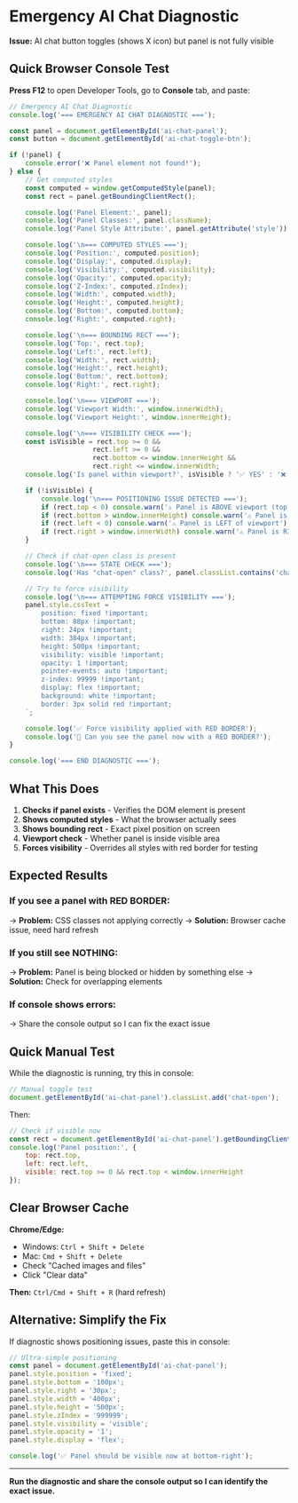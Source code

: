 # Emergency AI Chat Diagnostic

**Issue:** AI chat button toggles (shows X icon) but panel is not fully visible

## Quick Browser Console Test

**Press F12** to open Developer Tools, go to **Console** tab, and paste:

```javascript
// Emergency AI Chat Diagnostic
console.log('=== EMERGENCY AI CHAT DIAGNOSTIC ===');

const panel = document.getElementById('ai-chat-panel');
const button = document.getElementById('ai-chat-toggle-btn');

if (!panel) {
    console.error('❌ Panel element not found!');
} else {
    // Get computed styles
    const computed = window.getComputedStyle(panel);
    const rect = panel.getBoundingClientRect();

    console.log('Panel Element:', panel);
    console.log('Panel Classes:', panel.className);
    console.log('Panel Style Attribute:', panel.getAttribute('style'));

    console.log('\n=== COMPUTED STYLES ===');
    console.log('Position:', computed.position);
    console.log('Display:', computed.display);
    console.log('Visibility:', computed.visibility);
    console.log('Opacity:', computed.opacity);
    console.log('Z-Index:', computed.zIndex);
    console.log('Width:', computed.width);
    console.log('Height:', computed.height);
    console.log('Bottom:', computed.bottom);
    console.log('Right:', computed.right);

    console.log('\n=== BOUNDING RECT ===');
    console.log('Top:', rect.top);
    console.log('Left:', rect.left);
    console.log('Width:', rect.width);
    console.log('Height:', rect.height);
    console.log('Bottom:', rect.bottom);
    console.log('Right:', rect.right);

    console.log('\n=== VIEWPORT ===');
    console.log('Viewport Width:', window.innerWidth);
    console.log('Viewport Height:', window.innerHeight);

    console.log('\n=== VISIBILITY CHECK ===');
    const isVisible = rect.top >= 0 &&
                     rect.left >= 0 &&
                     rect.bottom <= window.innerHeight &&
                     rect.right <= window.innerWidth;
    console.log('Is panel within viewport?', isVisible ? '✅ YES' : '❌ NO');

    if (!isVisible) {
        console.log('\n=== POSITIONING ISSUE DETECTED ===');
        if (rect.top < 0) console.warn('⚠️ Panel is ABOVE viewport (top < 0)');
        if (rect.bottom > window.innerHeight) console.warn('⚠️ Panel is BELOW viewport');
        if (rect.left < 0) console.warn('⚠️ Panel is LEFT of viewport');
        if (rect.right > window.innerWidth) console.warn('⚠️ Panel is RIGHT of viewport');
    }

    // Check if chat-open class is present
    console.log('\n=== STATE CHECK ===');
    console.log('Has "chat-open" class?', panel.classList.contains('chat-open') ? '✅ YES' : '❌ NO');

    // Try to force visibility
    console.log('\n=== ATTEMPTING FORCE VISIBILITY ===');
    panel.style.cssText = `
        position: fixed !important;
        bottom: 88px !important;
        right: 24px !important;
        width: 384px !important;
        height: 500px !important;
        visibility: visible !important;
        opacity: 1 !important;
        pointer-events: auto !important;
        z-index: 99999 !important;
        display: flex !important;
        background: white !important;
        border: 3px solid red !important;
    `;

    console.log('✅ Force visibility applied with RED BORDER');
    console.log('👀 Can you see the panel now with a RED BORDER?');
}

console.log('=== END DIAGNOSTIC ===');
```

## What This Does

1. **Checks if panel exists** - Verifies the DOM element is present
2. **Shows computed styles** - What the browser actually sees
3. **Shows bounding rect** - Exact pixel position on screen
4. **Viewport check** - Whether panel is inside visible area
5. **Forces visibility** - Overrides all styles with red border for testing

## Expected Results

### If you see a panel with RED BORDER:
→ **Problem:** CSS classes not applying correctly
→ **Solution:** Browser cache issue, need hard refresh

### If you still see NOTHING:
→ **Problem:** Panel is being blocked or hidden by something else
→ **Solution:** Check for overlapping elements

### If console shows errors:
→ Share the console output so I can fix the exact issue

## Quick Manual Test

While the diagnostic is running, try this in console:

```javascript
// Manual toggle test
document.getElementById('ai-chat-panel').classList.add('chat-open');
```

Then:
```javascript
// Check if visible now
const rect = document.getElementById('ai-chat-panel').getBoundingClientRect();
console.log('Panel position:', {
    top: rect.top,
    left: rect.left,
    visible: rect.top >= 0 && rect.top < window.innerHeight
});
```

## Clear Browser Cache

**Chrome/Edge:**
- Windows: `Ctrl + Shift + Delete`
- Mac: `Cmd + Shift + Delete`
- Check "Cached images and files"
- Click "Clear data"

**Then:** `Ctrl/Cmd + Shift + R` (hard refresh)

## Alternative: Simplify the Fix

If diagnostic shows positioning issues, paste this in console:

```javascript
// Ultra-simple positioning
const panel = document.getElementById('ai-chat-panel');
panel.style.position = 'fixed';
panel.style.bottom = '100px';
panel.style.right = '30px';
panel.style.width = '400px';
panel.style.height = '500px';
panel.style.zIndex = '999999';
panel.style.visibility = 'visible';
panel.style.opacity = '1';
panel.style.display = 'flex';

console.log('✅ Panel should be visible now at bottom-right');
```

---

**Run the diagnostic and share the console output so I can identify the exact issue.**
